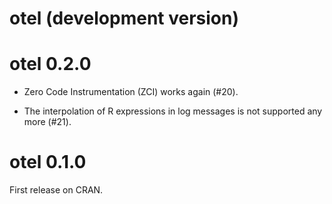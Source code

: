 # otel (development version)

# otel 0.2.0

* Zero Code Instrumentation (ZCI) works again (#20).

* The interpolation of R expressions in log messages is not supported
  any more (#21).

# otel 0.1.0

First release on CRAN.

